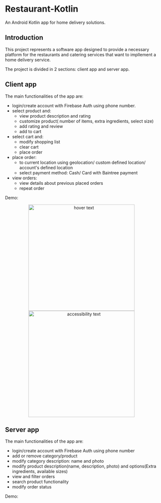 # Restaurant-Kotlin

An Android Kotlin app for home delivery solutions.

## Introduction

This project represents a software app designed to provide a necessary platform for the restaurants and catering services that want to impllement a home delivery service.

The project is divided in 2 sections: client app and server app.

## Client app

The main functionalities of the app are:

- login/create account with Firebase Auth using phone number.
- select product and:
    - view product description and rating
    - customize product( number of items, extra ingredients, select size)
    - add rating and review
    - add to cart
- select cart and:
    - modify shopping list
    - clear cart
    - place order
 - place order:
    - to current location using geolocation/ custom defined location/ account's defined location
    - select payment method: Cash/ Card with Baintree payment
 - view orders:
    - view details about previous placed orders
    - repeat order 

Demo:
<p align="center">
  <img src="![cos_cumparaturi](https://user-images.githubusercontent.com/29239337/94031277-5c796400-fdc7-11ea-8c3f-78a46547948f.png)e" width="350" title="hover text">
  <img src="![cos_cumparaturi](https://user-images.githubusercontent.com/29239337/94031277-5c796400-fdc7-11ea-8c3f-78a46547948f.png)" width="350" alt="accessibility text">
</p>


## Server app

The main functionalities of the app are:

- login/create account with Firebase Auth using phone number
- add or remove category/product
- modify category description: name and photo
- modify product description(name, description, photo) and options(Extra ingredients, available sizes)
- view and filter orders
- search product functionality
- modify order status

Demo: 



